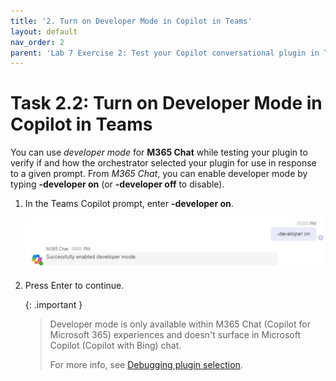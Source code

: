 ```yaml
---
title: '2. Turn on Developer Mode in Copilot in Teams'
layout: default
nav_order: 2
parent: 'Lab 7 Exercise 2: Test your Copilot conversational plugin in Teams'
---
```


# Task 2.2: Turn on Developer Mode in Copilot in Teams

You can use *developer mode* for **M365 Chat** while testing your plugin to verify if and how the orchestrator selected your plugin for use in response to a given prompt. From *M365 Chat*, you can enable developer mode by typing **-developer on** (or **-developer off** to disable). 

1. In the Teams Copilot prompt, enter **-developer on**. 

    ![a21.jpg](../media/lab7/a21.jpg) 


1. Press Enter to continue.

    {: .important }
    > Developer mode is only available within M365 Chat (Copilot for Microsoft 365) experiences and doesn't surface in Microsoft Copilot (Copilot with Bing) chat.
    >
    > For more info, see [Debugging plugin selection](https://learn.microsoft.com/en-us/microsoft-365-copilot/extensibility/orchestrator#debugging-plugin-selection "Debugging plugin selection").